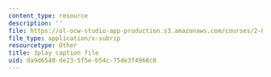 ```yaml
---
content_type: resource
description: ''
file: https://ol-ocw-studio-app-production.s3.amazonaws.com/courses/2-003sc-engineering-dynamics-fall-2011/da9d6540de235f5eb54c75de3f4968c0_mB_rrEN_Ltc.vtt
file_type: application/x-subrip
resourcetype: Other
title: 3play caption file
uid: da9d6540-de23-5f5e-b54c-75de3f4968c0
---
```

